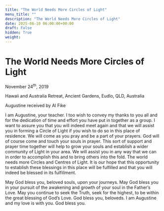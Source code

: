```yaml
---
title: "The World Needs More Circles of Light"
menu_title: ""
description: "The World Needs More Circles of Light"
date: 2025-08-10 06:00:00+00:00
draft: False
hidden: True
weight:
---
```

# The World Needs More Circles of Light

November 24<sup>th</sup>, 2019

Hawaii and Australia Retreat, Ancient Gardens, Eudlo, QLD, Australia

Augustine received by Al Fike

I am Augustine, your teacher. I too wish to convey my thanks to you all and for the dedication of time and effort you have put in together as a group. I want to assure you that you will indeed meet again and that we will assist you in forming a Circle of Light if you wish to do so in this place of residence. We will come as you pray and be a part of your prayers. God will of course come and touch your souls in prayer. This sort of support and prayer time together will help to grow your souls and establish a wider community of Light in your area. We will assist you in any way that we can in order to accomplish this and to bring others into the fold. The world needs more Circles and Centres of Light. It is our hope that this opportunity to establish these blessings in this place will be fulfilled and that you will indeed be blessed in its fulfillment.

May God bless you, beloved souls, upon your journeys. May God bless you in your pursuit of the awakening and growth of your soul in the Father’s Love. May you continue to seek the Truth, seek for the highest, to be within the great blessing of God’s Love. God bless you, beloveds. I am Augustine and my love is with you. God bless you.
